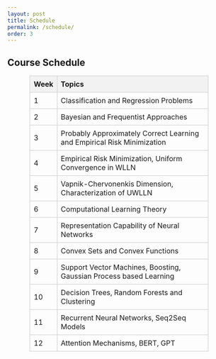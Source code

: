```yaml
---
layout: post
title: Schedule
permalink: /schedule/
order: 3
---
```


## Course Schedule

<style>

  table {
    border-collapse: collapse;
    width: 80%;
  }
  th, td {
    border: 1px solid #cccccc;
    text-align: left;
    padding: 8px;
  }
  th {
    background-color: #f2f2f2;
  }
  table.center {
    margin-left: auto;
    margin-right: auto;
  }
</style>
 
 
<table class="center">
  <tr>
    <th>Week</th>
    <th>Topics</th>
  </tr>
  <tr><td>1</td><td>Classification and Regression Problems</td></tr>
  <tr><td>2</td><td>Bayesian and Frequentist Approaches</td></tr>
  <tr><td>3</td><td>Probably Approximately Correct Learning and Empirical Risk Minimization</td></tr>
  <tr><td>4</td><td>Empirical Risk Minimization, Uniform Convergence in WLLN</td></tr>
  <tr><td>5</td><td>Vapnik-Chervonenkis Dimension, Characterization of UWLLN</td></tr>
  <tr><td>6</td><td>Computational Learning Theory</td></tr>
  <tr><td>7</td><td>Representation Capability of Neural Networks</td></tr>
  <tr><td>8</td><td>Convex Sets and Convex Functions</td></tr>
  <tr><td>9</td><td>Support Vector Machines, Boosting, Gaussian Process based Learning</td></tr>
  <tr><td>10</td><td>Decision Trees, Random Forests and Clustering</td></tr>
  <tr><td>11</td><td>Recurrent Neural Networks, Seq2Seq Models</td></tr>
  <tr><td>12</td><td>Attention Mechanisms, BERT, GPT</td></tr>
</table>

<br>
<br>